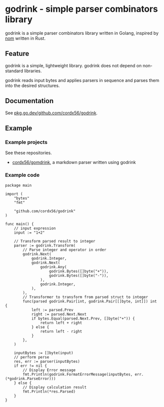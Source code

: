 # godrink - simple parser combinators library

godrink is a simple parser combinators library written in Golang, inspired by [nom](https://github.com/Geal/nom) written in Rust.

## Feature
godrink is a simple, lightweight library.
godrink does not depend on non-standard libraries.

godrink reads input bytes and applies parsers in sequence and parses them into the desired structures.

## Documentation
See [pkg.go.dev/github.com/cordx56/godrink](https://pkg.go.dev/github.com/cordx56/godrink).

## Example
### Example projects
See these repositories.
- [cordx56/gomdrink](https://github.com/cordx56/gomdrink), a markdown parser written using godrink

### Example code
```golang
package main

import (
	"bytes"
	"fmt"

	"github.com/cordx56/godrink"
)

func main() {
	// input expression
	input := "1+2"

	// Transform parsed result to integer
	parser := godrink.Transform(
		// Parse integer and operator in order
		godrink.Next(
			godrink.Integer,
			godrink.Next(
				godrink.Any(
					godrink.Bytes([]byte("+")),
					godrink.Bytes([]byte("-")),
				),
				godrink.Integer,
			),
		),
		// Transformer to transform from parsed struct to integer
		func(parsed godrink.Pair[int, godrink.Pair[[]byte, int]]) int {
			left := parsed.Prev
			right := parsed.Next.Next
			if bytes.Equal(parsed.Next.Prev, []byte("+")) {
				return left + right
			} else {
				return left - right
			}
		},
	)

	inputBytes := []byte(input)
	// perform perse
	res, err := parser(inputBytes)
	if err != nil {
		// Display Error message
		fmt.Println(godrink.FormatErrorMessage(inputBytes, err.(*godrink.ParseError)))
	} else {
		// Display calculation result
		fmt.Println(*res.Parsed)
	}
}
```
